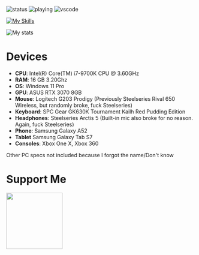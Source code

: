 ![status](https://api.statusbadges.me/badge/status/902233519210782750)
![playing](https://api.statusbadges.me/badge/playing/902233519210782750)
![vscode](https://api.statusbadges.me/badge/vscode/902233519210782750)

[![My Skills](https://skillicons.dev/icons?i=js,html,css,lua,mysql,discord,discordjs,bots,vscode,windows)](https://skillicons.dev)

![My stats](https://github-readme-stats.vercel.app/api?username=shavixinio&show_icons=true&theme=midnight-purple)

# Devices
- **CPU**: Intel(R) Core(TM) i7-9700K CPU @ 3.60GHz
- **RAM**: 16 GB 3.20Ghz
- **OS**: Windows 11 Pro
- **GPU**: ASUS RTX 3070 8GB
- **Mouse**: Logitech G203 Prodigy (Previously Steelseries Rival 650 Wireless, but randomly broke, fuck Steelseries)
- **Keyboard**: SPC Gear GK630K Tournament Kailh Red Pudding Edition
- **Headphones**: Steelseries Arctis 5 (Built-in mic also broke for no reason. Again, fuck Steelseries)
- **Phone**: Samsung Galaxy A52
- **Tablet** Samsung Galaxy Tab S7
- **Consoles**: Xbox One X, Xbox 360

Other PC specs not included because I forgot the name/Don't know
# Support Me

<a href="https://www.ko-fi.com/shavix"><img src="https://storage.ko-fi.com/cdn/kofi2.png?v=3" width="150"/></a>
